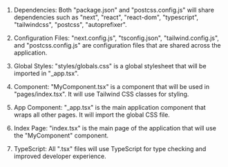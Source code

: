 1. Dependencies: Both "package.json" and "postcss.config.js" will share dependencies such as "next", "react", "react-dom", "typescript", "tailwindcss", "postcss", "autoprefixer".

2. Configuration Files: "next.config.js", "tsconfig.json", "tailwind.config.js", and "postcss.config.js" are configuration files that are shared across the application.

3. Global Styles: "styles/globals.css" is a global stylesheet that will be imported in "_app.tsx".

4. Component: "MyComponent.tsx" is a component that will be used in "pages/index.tsx". It will use Tailwind CSS classes for styling.

5. App Component: "_app.tsx" is the main application component that wraps all other pages. It will import the global CSS file.

6. Index Page: "index.tsx" is the main page of the application that will use the "MyComponent" component.

7. TypeScript: All ".tsx" files will use TypeScript for type checking and improved developer experience.